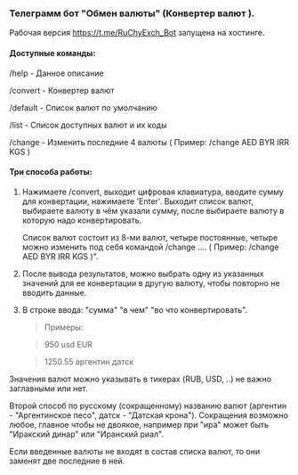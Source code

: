 ### Телеграмм бот "Обмен валюты" (Конвертер валют ).

Рабочая версия https://t.me/RuChyExch_Bot запущена на хостинге.

#### Доступные команды:

/help - Данное описание

/convert - Конвертер валют

/default - Список валют по умолчанию

/list - Список доступных валют и их коды

/change - Изменить последние 4 валюты 
 ( Пример: /change AED BYR IRR KGS )


#### Три способа работы:

1. Нажимаете /convert, выходит цифровая клавиатура, вводите сумму для конвертации, нажимаете 'Enter'. 
   Выходит список валют, выбираете валюту в чём указали сумму, после выбираете валюту в которую надо конвертировать.

   Список валют состоит из 8-ми валют, четыре постоянные, четыре можно изменить под себя командой /change ....
   ( Пример: /change AED BYR IRR KGS )". 


2. После вывода результатов, можно выбрать одну из указанных значений для ее конвертации в другую валюту,
   чтобы повторно не вводить данные.


3. В строке ввода: "сумма" "в чем" "во что конвертировать". 
   
   > Примеры: 

   > 950 usd EUR

   > 1250.55 аргентин датск

Значения валют можно указывать в тикерах (RUB, USD, ..) не важно заглавными или нет. 

Второй способ по русскому (сокращенному) названию валют (аргентин - "Аргентинское песо", датск - "Датская крона").
Сокращения возможно любое, главное чтобы не двоякое, например при "ира" может быть "Иракский динар" или
 "Иранский риал".

Если введенные валюты не входят в состав списка валют, то они заменят две последние в ней.


